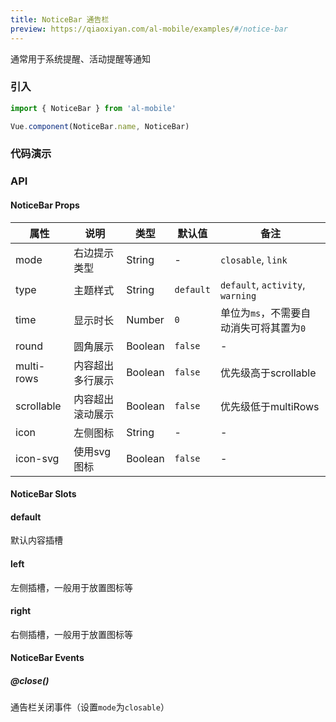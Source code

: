 ```yaml
---
title: NoticeBar 通告栏
preview: https://qiaoxiyan.com/al-mobile/examples/#/notice-bar
---
```


通常用于系统提醒、活动提醒等通知

### 引入

```javascript
import { NoticeBar } from 'al-mobile'

Vue.component(NoticeBar.name, NoticeBar)
```


### 代码演示
<!-- DEMO -->

### API

#### NoticeBar Props
|属性 | 说明 | 类型 | 默认值 | 备注|
|----|-----|------|------|------|
|mode|右边提示类型|String|-|`closable`, `link`|
|type|主题样式|String|`default`|`default`, `activity`, `warning`|
|time|显示时长|Number|`0`|单位为`ms`，不需要自动消失可将其置为`0`|
|round|圆角展示|Boolean|`false`|-|
|multi-rows|内容超出多行展示|Boolean|`false`|优先级高于scrollable|
|scrollable|内容超出滚动展示|Boolean|`false`|优先级低于multiRows|
|icon|左侧图标|String|-|-|
|icon-svg|使用svg图标|Boolean|`false`|-|

#### NoticeBar Slots

#### default
默认内容插槽

#### left
左侧插槽，一般用于放置图标等

#### right
右侧插槽，一般用于放置图标等

#### NoticeBar Events

##### @close()
通告栏关闭事件（设置`mode`为`closable`）

